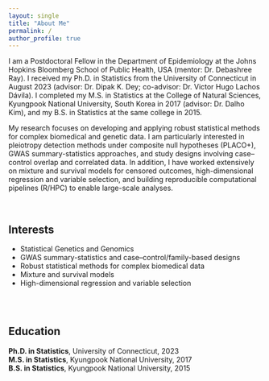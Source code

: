```yaml
---
layout: single
title: "About Me"
permalink: /            
author_profile: true    
---
```


I am a Postdoctoral Fellow in the Department of Epidemiology at the Johns Hopkins Bloomberg School of Public Health, USA (mentor: Dr. Debashree Ray). I received my Ph.D. in Statistics from the University of Connecticut in August 2023 (advisor: Dr. Dipak K. Dey; co-advisor: Dr. Victor Hugo Lachos Dávila). I completed my M.S. in Statistics at the College of Natural Sciences, Kyungpook National University, South Korea in 2017 (advisor: Dr. Dalho Kim), and my B.S. in Statistics at the same college in 2015.

My research focuses on developing and applying robust statistical methods for complex biomedical and genetic data. I am particularly interested in pleiotropy detection methods under composite null hypotheses (PLACO+), GWAS summary-statistics approaches, and study designs involving case–control overlap and correlated data. In addition, I have worked extensively on mixture and survival models for censored outcomes, high-dimensional regression and variable selection, and building reproducible computational pipelines (R/HPC) to enable large-scale analyses.

<!-- 두 칼럼 레이아웃 -->
<div style="display:flex; gap:2rem; flex-wrap:wrap; align-items:flex-start; margin-top:2rem">

  <div style="flex:1 1 300px; min-width:280px">
    <h2>Interests</h2>
    <ul>
      <li>Statistical Genetics and Genomics</li>
      <li>GWAS summary-statistics and case–control/family-based designs</li>
      <li>Robust statistical methods for complex biomedical data</li>
      <li>Mixture and survival models</li>
      <li>High-dimensional regression and variable selection</li>
    </ul>
  </div>

  <div style="flex:1 1 300px; min-width:280px">
    <h2>Education</h2>
    <ul style="list-style:none; padding-left:0">
      <li><strong>Ph.D. in Statistics</strong>, University of Connecticut, 2023</li>
      <li><strong>M.S. in Statistics</strong>, Kyungpook National University, 2017</li>
      <li><strong>B.S. in Statistics</strong>, Kyungpook National University, 2015</li>
    </ul>
  </div>

</div>
